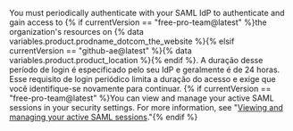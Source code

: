 You must periodically authenticate with your SAML IdP to authenticate and gain access to {% if currentVersion == "free-pro-team@latest" %}the organization's resources on {% data variables.product.prodname_dotcom_the_website %}{% elsif currentVersion == "github-ae@latest" %}{% data variables.product.product_location %}{% endif %}. A duração desse período de login é especificado pelo seu IdP e geralmente é de 24 horas. Esse requisito de login periódico limita a duração do acesso e exige que você identifique-se novamente para continuar. {% if currentVersion == "free-pro-team@latest" %}You can view and manage your active SAML sessions in your security settings. For more information, see "[Viewing and managing your active SAML sessions](/articles/viewing-and-managing-your-active-saml-sessions)."{% endif %}
